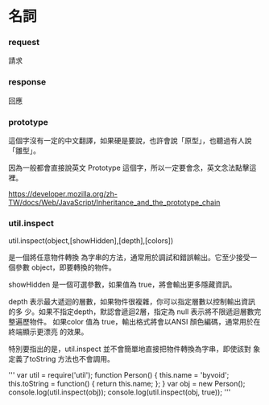 # 名詞

### request  

請求

### response 

回應

### prototype 

這個字沒有一定的中文翻譯，如果硬是要說，也許會說「原型」，也聽過有人說「雛型」。

因為一般都會直接說英文 Prototype 這個字，所以一定要會念，英文念法點擊這裡。

https://developer.mozilla.org/zh-TW/docs/Web/JavaScript/Inheritance_and_the_prototype_chain

### util.inspect

util.inspect(object,[showHidden],[depth],[colors])

是一個將任意物件轉換 為字串的方法，通常用於調試和錯誤輸出。它至少接受一個參數 object，即要轉換的物件。

showHidden 是一個可選參數，如果值為 true，將會輸出更多隱藏資訊。

depth 表示最大遞迴的層數，如果物件很複雜，你可以指定層數以控制輸出資訊的多 少。如果不指定depth，默認會遞迴2層，指定為 null 表示將不限遞迴層數完整遍歷物件。 如果color 值為 true，輸出格式將會以ANSI 顏色編碼，通常用於在終端顯示更漂亮 的效果。

特別要指出的是，util.inspect 並不會簡單地直接把物件轉換為字串，即使該對 象定義了toString 方法也不會調用。

'''
var util = require('util');
function Person() {
    this.name = 'byvoid';
    this.toString = function() {
    return this.name;
    };
}
var obj = new Person();
console.log(util.inspect(obj));
console.log(util.inspect(obj, true));
'''
